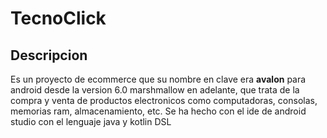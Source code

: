 # TecnoClick
## Descripcion
Es un proyecto de ecommerce que su nombre en clave era **avalon** para android desde la version 6.0 marshmallow en adelante, que trata de la compra y venta de productos electronicos como computadoras, consolas, memorias ram, almacenamiento, etc. Se ha hecho con el ide de android studio con el lenguaje java y kotlin DSL 
